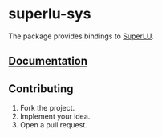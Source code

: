 # superlu-sys

The package provides bindings to [SuperLU][1].

## [Documentation][2]

## Contributing

1. Fork the project.
2. Implement your idea.
3. Open a pull request.

[1]: http://crd-legacy.lbl.gov/~xiaoye/SuperLU
[2]: https://stainless-steel.github.io/superlu-sys
